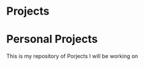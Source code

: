 # Projects

<h1>Personal Projects</h1>

<body>This is my repository of Porjects I will be working on</body>

